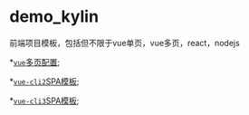 # demo_kylin
前端项目模板，包括但不限于vue单页，vue多页，react，nodejs

*[`vue`多页配置](https://github.com/kylinBlack/demo_kylin/tree/master/vuecli3-mutli-pages);

*[`vue-cli2`SPA模板](https://github.com/kylinBlack/demo_kylin/tree/master/vue-cli2);

*[`vue-cli3`SPA模板](https://github.com/kylinBlack/demo_kylin/tree/master/vue-cli3);
